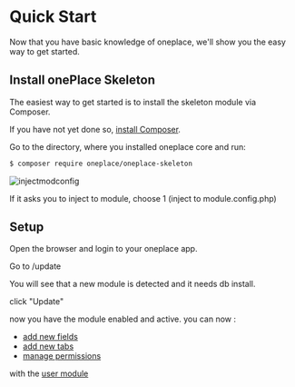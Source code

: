 # Quick Start

Now that you have basic knowledge of oneplace, we'll show you the easy way to get started.

## Install onePlace Skeleton

The easiest way to get started is to install the skeleton module via
Composer.

If you have not yet done so, [install Composer](https://getcomposer.org/doc/00-intro.md#installation-linux-unix-osx).

Go to the directory, where you installed oneplace core and run:

```bash
$ composer require oneplace/oneplace-skeleton
```

![injectmodconfig](https://docs.1plc.ch/img/injectmodule.jpg)

If it asks you to inject to module, choose 1 (inject to module.config.php)

## Setup
Open the browser and login to your oneplace app.

Go to /update

You will see that a new module is detected and it needs db install.

click "Update"

now you have the module enabled and active. you can now :

* [add new fields](http://docs.1plc.ch/oneplace-user/formfields/)
* [add new tabs](http://docs.1plc.ch/oneplace-user/formtabs/)
* [manage permissions](http://docs.1plc.ch/oneplace-user/permissions/) 

with the [user module](http://docs.1plc.ch/oneplace-user/)
